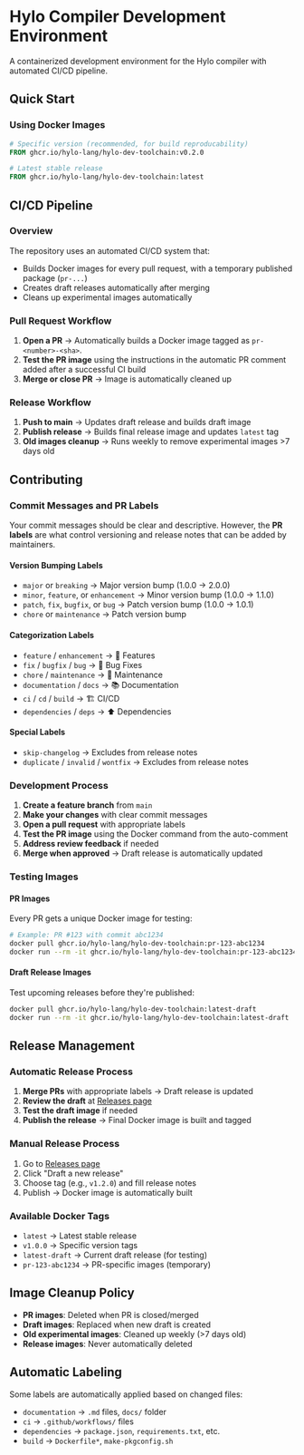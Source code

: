 # Hylo Compiler Development Environment

A containerized development environment for the Hylo compiler with automated CI/CD pipeline.

## Quick Start

### Using Docker Images

```Dockerfile
# Specific version (recommended, for build reproducability)
FROM ghcr.io/hylo-lang/hylo-dev-toolchain:v0.2.0

# Latest stable release
FROM ghcr.io/hylo-lang/hylo-dev-toolchain:latest
```

## CI/CD Pipeline

### Overview

The repository uses an automated CI/CD system that:
- Builds Docker images for every pull request, with a temporary published package (`pr-...`)
- Creates draft releases automatically after merging
- Cleans up experimental images automatically

### Pull Request Workflow

1. **Open a PR** → Automatically builds a Docker image tagged as `pr-<number>-<sha>`.
2. **Test the PR image** using the instructions in the automatic PR comment added after a successful CI build 
3. **Merge or close PR** → Image is automatically cleaned up

### Release Workflow

1. **Push to main** → Updates draft release and builds draft image
2. **Publish release** → Builds final release image and updates `latest` tag
3. **Old images cleanup** → Runs weekly to remove experimental images >7 days old

## Contributing

### Commit Messages and PR Labels

Your commit messages should be clear and descriptive. However, the **PR labels** are what control versioning and release notes that can be added by maintainers.

#### Version Bumping Labels
- `major` or `breaking` → Major version bump (1.0.0 → 2.0.0)
- `minor`, `feature`, or `enhancement` → Minor version bump (1.0.0 → 1.1.0)  
- `patch`, `fix`, `bugfix`, or `bug` → Patch version bump (1.0.0 → 1.0.1)
- `chore` or `maintenance` → Patch version bump

#### Categorization Labels
- `feature` / `enhancement` → 🚀 Features
- `fix` / `bugfix` / `bug` → 🐛 Bug Fixes
- `chore` / `maintenance` → 🧰 Maintenance
- `documentation` / `docs` → 📚 Documentation
- `ci` / `cd` / `build` → 🏗️ CI/CD
- `dependencies` / `deps` → ⬆️ Dependencies

#### Special Labels
- `skip-changelog` → Excludes from release notes
- `duplicate` / `invalid` / `wontfix` → Excludes from release notes

### Development Process

1. **Create a feature branch** from `main`
2. **Make your changes** with clear commit messages
3. **Open a pull request** with appropriate labels
4. **Test the PR image** using the Docker command from the auto-comment
5. **Address review feedback** if needed
6. **Merge when approved** → Draft release is automatically updated

### Testing Images

#### PR Images
Every PR gets a unique Docker image for testing:
```bash
# Example: PR #123 with commit abc1234
docker pull ghcr.io/hylo-lang/hylo-dev-toolchain:pr-123-abc1234
docker run --rm -it ghcr.io/hylo-lang/hylo-dev-toolchain:pr-123-abc1234
```

#### Draft Release Images
Test upcoming releases before they're published:
```bash
docker pull ghcr.io/hylo-lang/hylo-dev-toolchain:latest-draft
docker run --rm -it ghcr.io/hylo-lang/hylo-dev-toolchain:latest-draft
```

## Release Management

### Automatic Release Process

1. **Merge PRs** with appropriate labels → Draft release is updated
2. **Review the draft** at [Releases page](../../releases)
3. **Test the draft image** if needed
4. **Publish the release** → Final Docker image is built and tagged

### Manual Release Process

1. Go to [Releases page](../../releases)
2. Click "Draft a new release"
3. Choose tag (e.g., `v1.2.0`) and fill release notes
4. Publish → Docker image is automatically built

### Available Docker Tags

- `latest` → Latest stable release
- `v1.0.0` → Specific version tags
- `latest-draft` → Current draft release (for testing)
- `pr-123-abc1234` → PR-specific images (temporary)

## Image Cleanup Policy

- **PR images**: Deleted when PR is closed/merged
- **Draft images**: Replaced when new draft is created
- **Old experimental images**: Cleaned up weekly (>7 days old)
- **Release images**: Never automatically deleted

## Automatic Labeling

Some labels are automatically applied based on changed files:
- `documentation` → `.md` files, `docs/` folder
- `ci` → `.github/workflows/` files
- `dependencies` → `package.json`, `requirements.txt`, etc.
- `build` → `Dockerfile*`, `make-pkgconfig.sh`
